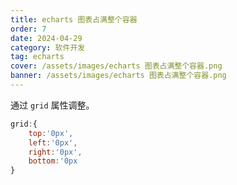 ```yaml
---
title: echarts 图表占满整个容器
order: 7
date: 2024-04-29
category: 软件开发
tag: echarts
cover: /assets/images/echarts 图表占满整个容器.png
banner: /assets/images/echarts 图表占满整个容器.png
---
```


通过 `grid` 属性调整。

```javascript
grid:{
    top:'0px',
    left:'0px',
    right:'0px',
    bottom:'0px
}
```
